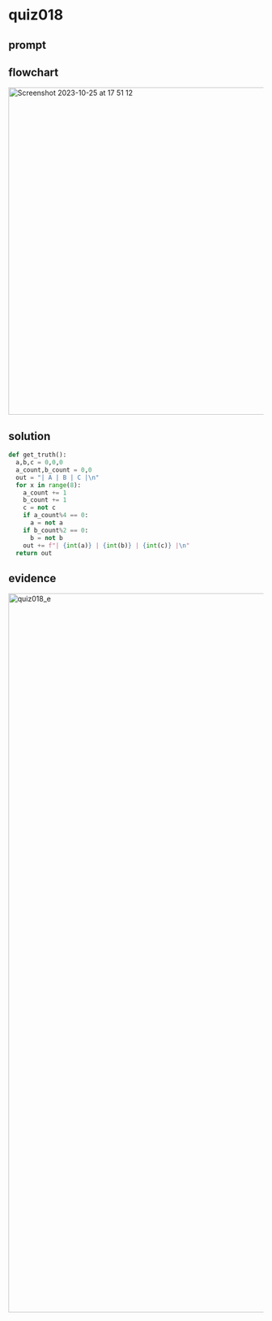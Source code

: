# quiz018

## prompt

## flowchart
<img width="645" alt="Screenshot 2023-10-25 at 17 51 12" src="https://github.com/ayyyane/unit1-2024/assets/142702159/df5a2bfe-b83e-4b18-a4de-312c26e4b912">



## solution
```.py
def get_truth():
  a,b,c = 0,0,0
  a_count,b_count = 0,0
  out = "| A | B | C |\n"
  for x in range(8):
    a_count += 1
    b_count += 1
    c = not c
    if a_count%4 == 0:
      a = not a
    if b_count%2 == 0:
      b = not b
    out += f"| {int(a)} | {int(b)} | {int(c)} |\n"
  return out

```

## evidence
<img width="1417" alt="quiz018_e" src="https://github.com/ayyyane/unit1-2024/assets/142702159/35a92284-88dd-4a8c-956e-052ef0d870e4">
